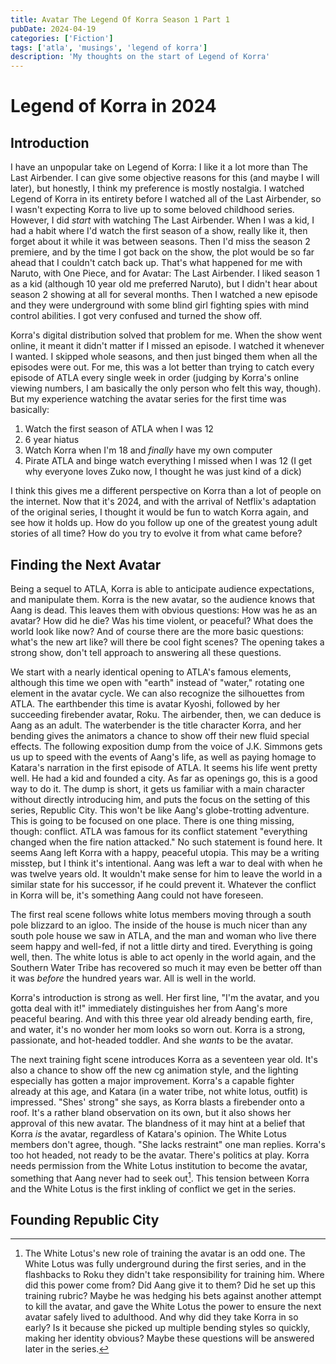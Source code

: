 ```yaml
---
title: Avatar The Legend Of Korra Season 1 Part 1 
pubDate: 2024-04-19
categories: ['Fiction']
tags: ['atla', 'musings', 'legend of korra']
description: 'My thoughts on the start of Legend of Korra'
---
```


# Legend of Korra in 2024 

## Introduction
I have an unpopular take on Legend of Korra: I like it a lot more than The Last Airbender. I can give some objective reasons for this (and maybe I will later), but honestly, I think my preference is mostly nostalgia. I watched Legend of Korra in its entirety before I watched all of the Last Airbender, so I wasn't expecting Korra to live up to some beloved childhood series. However, I did _start_ with watching The Last Airbender. When I was a kid, I had a habit where I'd watch the first season of a show, really like it, then forget about it while it was between seasons. Then I'd miss the season 2 premiere, and by the time I got back on the show, the plot would be so far ahead that I couldn't catch back up. That's what happened for me with Naruto, with One Piece, and for Avatar: The Last Airbender. I liked season 1 as a kid (although 10 year old me preferred Naruto), but I didn't hear about season 2 showing at all for several months. Then I watched a new episode and they were underground with some blind girl fighting spies with mind control abilities. I got very confused and turned the show off.

Korra's digital distribution solved that problem for me. When the show went online, it meant it didn't matter if I missed an episode. I watched it whenever I wanted. I skipped whole seasons, and then just binged them when all the episodes were out. For me, this was a lot better than trying to catch every episode of ATLA every single week in order (judging by Korra's online viewing numbers, I am basically the only person who felt this way, though). But my experience watching the avatar series for the first time was basically:
1. Watch the first season of ATLA when I was 12
2. 6 year hiatus
3. Watch Korra when I'm 18 and _finally_ have my own computer
4. Pirate ATLA and binge watch everything I missed when I was 12 (I get why everyone loves Zuko now, I thought he was just kind of a dick)

I think this gives me a different perspective on Korra than a lot of people on the internet. Now that it's 2024, and with the arrival of Netflix's adaptation of the original series, I thought it would be fun to watch Korra again, and see how it holds up. How do you follow up one of the greatest young adult stories of all time? How do you try to evolve it from what came before?

## Finding the Next Avatar
Being a sequel to ATLA, Korra is able to anticipate audience expectations, and manipulate them. Korra is the new avatar, so the audience knows that Aang is dead. This leaves them with obvious questions: How was he as an avatar? How did he die? Was his time violent, or peaceful? What does the world look like now? And of course there are the more basic questions: what's the new art like? will there be cool fight scenes? The opening takes a strong show, don't tell approach to answering all these questions. 

We start with a nearly identical opening to ATLA's famous elements, although this time we open with "earth" instead of "water," rotating one element in the avatar cycle. We can also recognize the silhouettes from ATLA. The earthbender this time is avatar Kyoshi, followed by her succeeding firebender avatar, Roku. The airbender, then, we can deduce is Aang as an adult. The waterbender is the title character Korra, and her bending gives the animators a chance to show off their new fluid special effects. The following exposition dump from the voice of J.K. Simmons gets us up to speed with the events of Aang's life, as well as paying homage to Katara's narration in the first episode of ATLA. It seems his life went pretty well. He had a kid and founded a city. As far as openings go, this is a good way to do it. The dump is short, it gets us familiar with a main character without directly introducing him, and puts the focus on the setting of this series, Republic City. This won't be like Aang's globe-trotting adventure. This is going to be focused on one place. There is one thing missing, though: conflict. ATLA was famous for its conflict statement "everything changed when the fire nation attacked." No such statement is found here. It seems Aang left Korra with a happy, peaceful utopia. This may be a writing misstep, but I think it's intentional. Aang was left a war to deal with when he was twelve years old. It wouldn't make sense for him to leave the world in a similar state for his successor, if he could prevent it. Whatever the conflict in Korra will be, it's something Aang could not have foreseen.

The first real scene follows white lotus members moving through a south pole blizzard to an igloo. The inside of the house is much nicer than any south pole house we saw in ATLA, and the man and woman who live there seem happy and well-fed, if not a little dirty and tired. Everything is going well, then. The white lotus is able to act openly in the world again, and the Southern Water Tribe has recovered so much it may even be better off than it was _before_ the hundred years war. All is well in the world.

Korra's introduction is strong as well. Her first line, "I'm the avatar, and you gotta deal with it!" immediately distinguishes her from Aang's more peaceful bearing. And with this three year old already bending earth, fire, and water, it's no wonder her mom looks so worn out. Korra is a strong, passionate, and hot-headed toddler. And she _wants_ to be the avatar.

The next training fight scene introduces Korra as a seventeen year old. It's also a chance to show off the new cg animation style, and the lighting especially has gotten a major improvement. Korra's a capable fighter already at this age, and Katara (in a water tribe, not white lotus, outfit) is impressed. "Shes' strong" she says, as Korra blasts a firebender onto a roof. It's a rather bland observation on its own, but it also shows her approval of this new avatar. The blandness of it may hint at a belief that Korra _is_ the avatar, regardless of Katara's opinion. The White Lotus members don't agree, though. "She lacks restraint" one man replies. Korra's too hot headed, not ready to be the avatar. There's politics at play. Korra needs permission from the White Lotus institution to become the avatar, something that Aang never had to seek out[^1]. This tension between Korra and the White Lotus is the first inkling of conflict we get in the series.

## Founding Republic City

[^1]: The White Lotus's new role of training the avatar is an odd one. The White Lotus was fully underground during the first series, and in the flashbacks to Roku they didn't take responsibility for training him. Where did this power come from? Did Aang give it to them? Did he set up this training rubric? Maybe he was hedging his bets against another attempt to kill the avatar, and gave the White Lotus the power to ensure the next avatar safely lived to adulthood. And why did they take Korra in so early? Is it because she picked up multiple bending styles so quickly, making her identity obvious? Maybe these questions will be answered later in the series.
